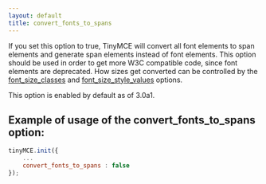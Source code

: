 ```yaml
---
layout: default
title: convert_fonts_to_spans
---
```


If you set this option to true, TinyMCE will convert all font elements to span elements and generate span elements instead of font elements. This option should be used in order to get more W3C compatible code, since font elements are deprecated. How sizes get converted can be controlled by the [font_size_classes](https://www.tinymce.com/docs-3x/reference/configuration/Configuration3x@font_size_classes/) and [font_size_style_values](https://www.tinymce.com/docs-3x/reference/configuration/Configuration3x@font_size_style_values/) options.

This option is enabled by default as of 3.0a1.

## Example of usage of the convert_fonts_to_spans option:

```js
tinyMCE.init({
	...
	convert_fonts_to_spans : false
});
```
